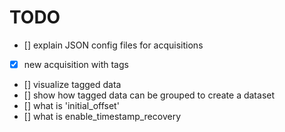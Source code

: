 # TODO

- [] explain JSON config files for acquisitions
- [x] new acquisition with tags
- [] visualize tagged data
- [] show how tagged data can be grouped to create a dataset
- [] what is 'initial_offset'
- [] what is enable_timestamp_recovery